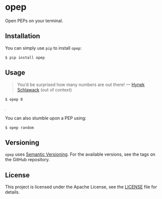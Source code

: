 # opep

Open PEPs on your terminal.

## Installation

You can simply use `pip` to install `opep`:

```
$ pip install opep
```

## Usage

> You’d be surprised how many numbers are out there! — [Hynek Schlawack](https://twitter.com/hynek/status/704236819651624960) (out of context)

```
$ opep 8
```

![image](https://raw.githubusercontent.com/vinayak-mehta/opep/master/opep.png)

You can also stumble upon a PEP using:

```
$ opep random
```

## Versioning

`opep` uses [Semantic Versioning](https://semver.org/). For the available versions, see the tags on the GitHub repository.

## License

This project is licensed under the Apache License, see the [LICENSE](https://github.com/vinayak-mehta/opep/blob/master/LICENSE) file for details.
